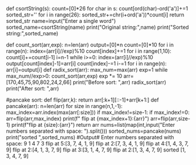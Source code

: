 def csortString(s):
    count=[0]*26
    for char in s:
        count[ord(char)-ord('a')]+=1
    sorted_str=''
    for i in range(26):
        sorted_str+=chr(i+ord('a'))*count[i]
    return sorted_str
name=input("Enter a single word")
sorted_name=csortString(name)
print("Original string:",name)
print("Sorted string:",sorted_name)



def count_sort(arr,exp):
    n=len(arr)
    output=[0]*n
    count=[0]*10
    for i in range(n):
        index=(arr[i]//exp)%10
        count[index]+=1
    for i in range(1,10):
        count[i]+=count[i-1]
    i=n-1
    while i>=0:
        index=(arr[i]//exp)%10
        output[count[index]-1]=arr[i]
        count[index]-=1
        i-=1
    for i in range(n):
        arr[i]=output[i]
def radix_sort(arr):
    max_num=max(arr)
    exp=1
    while max_num//exp>0:
        count_sort(arr,exp)
        exp *= 10
arr=[170,45,75,90,802,24,2,66]
print("Before sort: ",arr)
radix_sort(arr)
print("After sort: ",arr)



#pancake sort:
def flip(arr,k):
    return arr[:k+1][::-1]+arr[k+1:]
def pancake(arr):
    n=len(arr)
    for size in range(n,1,-1):
        max_index=arr.index(max(arr[:size]))
        if max_index!=size-1:
            if max_index!=0:
                arr=flip(arr,max_index)
                print(f" flip at {max_index+1}:{arr}")
            arr=flip(arr,size-1)
            print(f"flip at {size}:{arr}")
    return arr
nums=list(map(int,input("Enter numbers separated with space: ").split()))
sorted_nums=pancake(nums)
print("sorted ",sorted_nums)
#Output#
Enter numbers separated with space:  9 1 4 7 3
flip at 5:[3, 7, 4, 1, 9]
 flip at 2:[7, 3, 4, 1, 9]
flip at 4:[1, 4, 3, 7, 9]
 flip at 2:[4, 1, 3, 7, 9]
flip at 3:[3, 1, 4, 7, 9]
flip at 2:[1, 3, 4, 7, 9]
sorted  [1, 3, 4, 7, 9]




